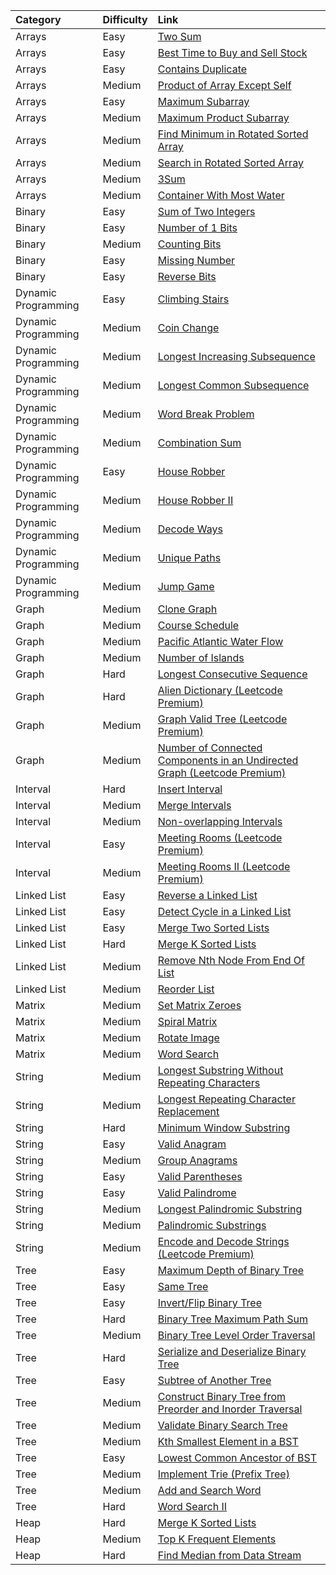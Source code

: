 | Category            | Difficulty   | Link                                                                                                                                                             |
|:--------------------|:-------------|:-----------------------------------------------------------------------------------------------------------------------------------------------------------------|
| Arrays              | Easy         | [Two Sum](https://leetcode.com/problems/two-sum/)                                                                                                                |
| Arrays              | Easy         | [Best Time to Buy and Sell Stock](https://leetcode.com/problems/best-time-to-buy-and-sell-stock/)                                                                |
| Arrays              | Easy         | [Contains Duplicate](https://leetcode.com/problems/contains-duplicate/)                                                                                          |
| Arrays              | Medium       | [Product of Array Except Self](https://leetcode.com/problems/product-of-array-except-self/)                                                                      |
| Arrays              | Easy         | [Maximum Subarray](https://leetcode.com/problems/maximum-subarray/)                                                                                              |
| Arrays              | Medium       | [Maximum Product Subarray](https://leetcode.com/problems/maximum-product-subarray/)                                                                              |
| Arrays              | Medium       | [Find Minimum in Rotated Sorted Array](https://leetcode.com/problems/find-minimum-in-rotated-sorted-array/)                                                      |
| Arrays              | Medium       | [Search in Rotated Sorted Array](https://leetcode.com/problems/search-in-rotated-sorted-array/)                                                                  |
| Arrays              | Medium       | [3Sum](https://leetcode.com/problems/3sum/)                                                                                                                      |
| Arrays              | Medium       | [Container With Most Water](https://leetcode.com/problems/container-with-most-water/)                                                                            |
| Binary              | Easy         | [Sum of Two Integers](https://leetcode.com/problems/sum-of-two-integers/)                                                                                        |
| Binary              | Easy         | [Number of 1 Bits](https://leetcode.com/problems/number-of-1-bits/)                                                                                              |
| Binary              | Medium       | [Counting Bits](https://leetcode.com/problems/counting-bits/)                                                                                                    |
| Binary              | Easy         | [Missing Number](https://leetcode.com/problems/missing-number/)                                                                                                  |
| Binary              | Easy         | [Reverse Bits](https://leetcode.com/problems/reverse-bits/)                                                                                                      |
| Dynamic Programming | Easy         | [Climbing Stairs](https://leetcode.com/problems/climbing-stairs/)                                                                                                |
| Dynamic Programming | Medium       | [Coin Change](https://leetcode.com/problems/coin-change/)                                                                                                        |
| Dynamic Programming | Medium       | [Longest Increasing Subsequence](https://leetcode.com/problems/longest-increasing-subsequence/)                                                                  |
| Dynamic Programming | Medium       | [Longest Common Subsequence](https://leetcode.com/problems/longest-common-subsequence/)                                                                          |
| Dynamic Programming | Medium       | [Word Break Problem](https://leetcode.com/problems/word-break/)                                                                                                  |
| Dynamic Programming | Medium       | [Combination Sum](https://leetcode.com/problems/combination-sum/)                                                                                                |
| Dynamic Programming | Easy         | [House Robber](https://leetcode.com/problems/house-robber/)                                                                                                      |
| Dynamic Programming | Medium       | [House Robber II](https://leetcode.com/problems/house-robber-ii/)                                                                                                |
| Dynamic Programming | Medium       | [Decode Ways](https://leetcode.com/problems/decode-ways/)                                                                                                        |
| Dynamic Programming | Medium       | [Unique Paths](https://leetcode.com/problems/unique-paths/)                                                                                                      |
| Dynamic Programming | Medium       | [Jump Game](https://leetcode.com/problems/jump-game/)                                                                                                            |
| Graph               | Medium       | [Clone Graph](https://leetcode.com/problems/clone-graph/)                                                                                                        |
| Graph               | Medium       | [Course Schedule](https://leetcode.com/problems/course-schedule/)                                                                                                |
| Graph               | Medium       | [Pacific Atlantic Water Flow](https://leetcode.com/problems/pacific-atlantic-water-flow/)                                                                        |
| Graph               | Medium       | [Number of Islands](https://leetcode.com/problems/number-of-islands/)                                                                                            |
| Graph               | Hard         | [Longest Consecutive Sequence](https://leetcode.com/problems/longest-consecutive-sequence/)                                                                      |
| Graph               | Hard         | [Alien Dictionary (Leetcode Premium)](https://leetcode.com/problems/alien-dictionary/)                                                                           |
| Graph               | Medium       | [Graph Valid Tree (Leetcode Premium)](https://leetcode.com/problems/graph-valid-tree/)                                                                           |
| Graph               | Medium       | [Number of Connected Components in an Undirected Graph (Leetcode Premium)](https://leetcode.com/problems/number-of-connected-components-in-an-undirected-graph/) |
| Interval            | Hard         | [Insert Interval](https://leetcode.com/problems/insert-interval/)                                                                                                |
| Interval            | Medium       | [Merge Intervals](https://leetcode.com/problems/merge-intervals/)                                                                                                |
| Interval            | Medium       | [Non-overlapping Intervals](https://leetcode.com/problems/non-overlapping-intervals/)                                                                            |
| Interval            | Easy         | [Meeting Rooms (Leetcode Premium)](https://leetcode.com/problems/meeting-rooms/)                                                                                 |
| Interval            | Medium       | [Meeting Rooms II (Leetcode Premium)](https://leetcode.com/problems/meeting-rooms-ii/)                                                                           |
| Linked List         | Easy         | [Reverse a Linked List](https://leetcode.com/problems/reverse-linked-list/)                                                                                      |
| Linked List         | Easy         | [Detect Cycle in a Linked List](https://leetcode.com/problems/linked-list-cycle/)                                                                                |
| Linked List         | Easy         | [Merge Two Sorted Lists](https://leetcode.com/problems/merge-two-sorted-lists/)                                                                                  |
| Linked List         | Hard         | [Merge K Sorted Lists](https://leetcode.com/problems/merge-k-sorted-lists/)                                                                                      |
| Linked List         | Medium       | [Remove Nth Node From End Of List](https://leetcode.com/problems/remove-nth-node-from-end-of-list/)                                                              |
| Linked List         | Medium       | [Reorder List](https://leetcode.com/problems/reorder-list/)                                                                                                      |
| Matrix              | Medium       | [Set Matrix Zeroes](https://leetcode.com/problems/set-matrix-zeroes/)                                                                                            |
| Matrix              | Medium       | [Spiral Matrix](https://leetcode.com/problems/spiral-matrix/)                                                                                                    |
| Matrix              | Medium       | [Rotate Image](https://leetcode.com/problems/rotate-image/)                                                                                                      |
| Matrix              | Medium       | [Word Search](https://leetcode.com/problems/word-search/)                                                                                                        |
| String              | Medium       | [Longest Substring Without Repeating Characters](https://leetcode.com/problems/longest-substring-without-repeating-characters/)                                  |
| String              | Medium       | [Longest Repeating Character Replacement](https://leetcode.com/problems/longest-repeating-character-replacement/)                                                |
| String              | Hard         | [Minimum Window Substring](https://leetcode.com/problems/minimum-window-substring/)                                                                              |
| String              | Easy         | [Valid Anagram](https://leetcode.com/problems/valid-anagram/)                                                                                                    |
| String              | Medium       | [Group Anagrams](https://leetcode.com/problems/group-anagrams/)                                                                                                  |
| String              | Easy         | [Valid Parentheses](https://leetcode.com/problems/valid-parentheses/)                                                                                            |
| String              | Easy         | [Valid Palindrome](https://leetcode.com/problems/valid-palindrome/)                                                                                              |
| String              | Medium       | [Longest Palindromic Substring](https://leetcode.com/problems/longest-palindromic-substring/)                                                                    |
| String              | Medium       | [Palindromic Substrings](https://leetcode.com/problems/palindromic-substrings/)                                                                                  |
| String              | Medium       | [Encode and Decode Strings (Leetcode Premium)](https://leetcode.com/problems/encode-and-decode-strings/)                                                         |
| Tree                | Easy         | [Maximum Depth of Binary Tree](https://leetcode.com/problems/maximum-depth-of-binary-tree/)                                                                      |
| Tree                | Easy         | [Same Tree](https://leetcode.com/problems/same-tree/)                                                                                                            |
| Tree                | Easy         | [Invert/Flip Binary Tree](https://leetcode.com/problems/invert-binary-tree/)                                                                                     |
| Tree                | Hard         | [Binary Tree Maximum Path Sum](https://leetcode.com/problems/binary-tree-maximum-path-sum/)                                                                      |
| Tree                | Medium       | [Binary Tree Level Order Traversal](https://leetcode.com/problems/binary-tree-level-order-traversal/)                                                            |
| Tree                | Hard         | [Serialize and Deserialize Binary Tree](https://leetcode.com/problems/serialize-and-deserialize-binary-tree/)                                                    |
| Tree                | Easy         | [Subtree of Another Tree](https://leetcode.com/problems/subtree-of-another-tree/)                                                                                |
| Tree                | Medium       | [Construct Binary Tree from Preorder and Inorder Traversal](https://leetcode.com/problems/construct-binary-tree-from-preorder-and-inorder-traversal/)            |
| Tree                | Medium       | [Validate Binary Search Tree](https://leetcode.com/problems/validate-binary-search-tree/)                                                                        |
| Tree                | Medium       | [Kth Smallest Element in a BST](https://leetcode.com/problems/kth-smallest-element-in-a-bst/)                                                                    |
| Tree                | Easy         | [Lowest Common Ancestor of BST](https://leetcode.com/problems/lowest-common-ancestor-of-a-binary-search-tree/)                                                   |
| Tree                | Medium       | [Implement Trie (Prefix Tree)](https://leetcode.com/problems/implement-trie-prefix-tree/)                                                                        |
| Tree                | Medium       | [Add and Search Word](https://leetcode.com/problems/add-and-search-word-data-structure-design/)                                                                  |
| Tree                | Hard         | [Word Search II](https://leetcode.com/problems/word-search-ii/)                                                                                                  |
| Heap                | Hard         | [Merge K Sorted Lists](https://leetcode.com/problems/merge-k-sorted-lists/)                                                                                      |
| Heap                | Medium       | [Top K Frequent Elements](https://leetcode.com/problems/top-k-frequent-elements/)                                                                                |
| Heap                | Hard         | [Find Median from Data Stream](https://leetcode.com/problems/find-median-from-data-stream/)                                                                      |
